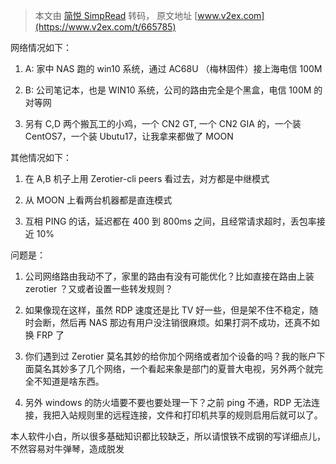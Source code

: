 > 本文由 [简悦 SimpRead](http://ksria.com/simpread/) 转码， 原文地址 [www.v2ex.com](https://www.v2ex.com/t/665785)

网络情况如下：

1. A: 家中 NAS 跑的 win10 系统，通过 AC68U （梅林固件）接上海电信 100M

2. B: 公司笔记本，也是 WIN10 系统，公司的路由完全是个黑盒，电信 100M 的对等网

3. 另有 C,D 两个搬瓦工的小鸡，一个 CN2 GT, 一个 CN2 GIA 的，一个装 CentOS7，一个装 Ubutu17，让我拿来都做了 MOON

其他情况如下：

1. 在 A,B 机子上用 Zerotier-cli peers 看过去，对方都是中继模式

2. 从 MOON 上看两台机器都是直连模式

3. 互相 PING 的话，延迟都在 400 到 800ms 之间，且经常请求超时，丢包率接近 10%

问题是：

1. 公司网络路由我动不了，家里的路由有没有可能优化？比如直接在路由上装 zerotier ？又或者设置一些转发规则？

2. 如果像现在这样，虽然 RDP 速度还是比 TV 好一些，但是架不住不稳定，随时会断，然后再 NAS 那边有用户没注销很麻烦。如果打洞不成功，还真不如换 FRP 了

3. 你们遇到过 Zerotier 莫名其妙的给你加个网络或者加个设备的吗？我的账户下面莫名其妙多了几个网络，一个看起来象是部门的夏普大电视，另外两个就完全不知道是啥东西。

4. 另外 windows 的防火墙要不要也要处理一下？之前 ping 不通，RDP 无法连接，我把入站规则里的远程连接，文件和打印机共享的规则启用后就可以了。

本人软件小白，所以很多基础知识都比较缺乏，所以请恨铁不成钢的写详细点儿，不然容易对牛弹琴，造成脱发